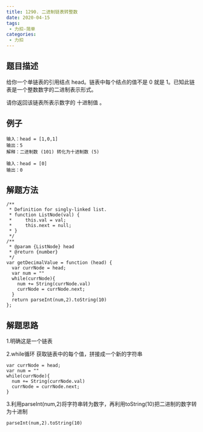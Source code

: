 ```yaml
---
title: 1290. 二进制链表转整数
date: 2020-04-15
tags:
 - 力扣-简单
categories: 
 - 力扣
---
```

## 题目描述
给你一个单链表的引用结点 head。链表中每个结点的值不是 0 就是 1。已知此链表是一个整数数字的二进制表示形式。

请你返回该链表所表示数字的 十进制值 。

## 例子
```
输入：head = [1,0,1]
输出：5
解释：二进制数 (101) 转化为十进制数 (5)

```
```
输入：head = [0]
输出：0
```

## 解题方法

```
/**
 * Definition for singly-linked list.
 * function ListNode(val) {
 *     this.val = val;
 *     this.next = null;
 * }
 */
/**
 * @param {ListNode} head
 * @return {number}
 */
var getDecimalValue = function (head) {
  var currNode = head;
  var num = ""
  while(currNode){
    num += String(currNode.val)
    currNode = currNode.next;
  }
  return parseInt(num,2).toString(10)
};
```
## 解题思路

1.明确这是一个链表

2.while循环 获取链表中的每个值，拼接成一个新的字符串

```
var currNode = head;
var num = ""
while(currNode){
  num += String(currNode.val)
  currNode = currNode.next;
}

```

3.利用parseInt(num,2)将字符串转为数字，再利用toString(10)把二进制的数字转为十进制

```
parseInt(num,2).toString(10)
```
